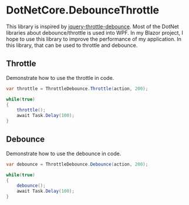 # DotNetCore.DebounceThrottle
This library is inspired by [jquery-throttle-debounce](https://github.com/cowboy/jquery-throttle-debounce). Most of the DotNet libraries about debounce/throttle is used into WPF.
In my Blazor project, I hope to use this library to improve the performance of my application. In this library, that can be used to throttle and debounce.

## Throttle
Demonstrate how to use the throttle in code.
``` csharp
var throttle = ThrottleDebounce.Throttle(action, 200);

while(true)
{
    throttle();
    await Task.Delay(100);
}

```
## Debounce
Demonstrate how to use the debounce in code.
``` csharp
var debounce = ThrottleDebounce.Debounce(action, 200);

while(true)
{
    debounce();
    await Task.Delay(100);
}
```